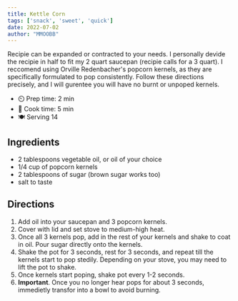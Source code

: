 ```yaml
---
title: Kettle Corn
tags: ['snack', 'sweet', 'quick']
date: 2022-07-02
author: "MMOOBB"
---
```


Recipie can be expanded or contracted to your needs. I personally devide the recipie in half to fit my 2 quart saucepan (recipie calls for a 3 quart). I reccomend using Orville Redenbacher's popcorn kernels, as they are specifically formulated to pop consistently. Follow these directions precisely, and I will gurentee you will have no burnt or unpoped kernels.

- ⏲️ Prep time: 2 min
- 🍳 Cook time: 5 min
- 🍽️ Serving 14

## Ingredients

- 2 tablespoons vegetable oil, or oil of your choice
- 1/4 cup of popcorn kernels
- 2 tablespoons of sugar (brown sugar works too)
- salt to taste

## Directions

1. Add oil into your saucepan and 3 popcorn kernels.
2. Cover with lid and set stove to medium-high heat.
3. Once all 3 kernels pop, add in the rest of your kernels and shake to coat in oil. Pour sugar directly onto the kernels.
4. Shake the pot for 3 seconds, rest for 3 seconds, and repeat till the kernels start to pop stedily. Depending on your stove, you may need to lift the pot to shake.
5. Once kernels start poping, shake pot every 1-2 seconds.
6. **Important**. Once you no longer hear pops for about 3 seconds, immedietly transfor into a bowl to avoid burning.
